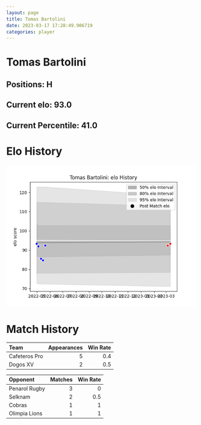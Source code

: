 ```yaml
---  
layout: page  
title: Tomas Bartolini  
date: 2023-03-17 17:28:49.906719  
categories: player  
---
```

# Tomas Bartolini

## Positions: H

## Current elo: 93.0

## Current Percentile: 41.0

# Elo History


![elo history](history_TomasBartolini.png)
# Match History


| Team          |   Appearances |   Win Rate |
|:--------------|--------------:|-----------:|
| Cafeteros Pro |             5 |        0.4 |
| Dogos XV      |             2 |        0.5 |

| Opponent      |   Matches |   Win Rate |
|:--------------|----------:|-----------:|
| Penarol Rugby |         3 |        0   |
| Selknam       |         2 |        0.5 |
| Cobras        |         1 |        1   |
| Olimpia Lions |         1 |        1   |